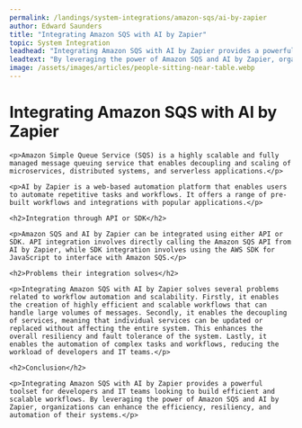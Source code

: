 ```yaml
---
permalink: /landings/system-integrations/amazon-sqs/ai-by-zapier
author: Edward Saunders
title: "Integrating Amazon SQS with AI by Zapier"
topic: System Integration
leadhead: "Integrating Amazon SQS with AI by Zapier provides a powerful toolset for developers and IT teams looking to build efficient and scalable workflows"
leadtext: "By leveraging the power of Amazon SQS and AI by Zapier, organizations can enhance the efficiency, resiliency, and automation of their systems."
image: /assets/images/articles/people-sitting-near-table.webp
---
```

<div class="arttext">	<h1>Integrating Amazon SQS with AI by Zapier</h1>

	<p>Amazon Simple Queue Service (SQS) is a highly scalable and fully managed message queuing service that enables decoupling and scaling of microservices, distributed systems, and serverless applications.</p>

	<p>AI by Zapier is a web-based automation platform that enables users to automate repetitive tasks and workflows. It offers a range of pre-built workflows and integrations with popular applications.</p>

	<h2>Integration through API or SDK</h2>

	<p>Amazon SQS and AI by Zapier can be integrated using either API or SDK. API integration involves directly calling the Amazon SQS API from AI by Zapier, while SDK integration involves using the AWS SDK for JavaScript to interface with Amazon SQS.</p>

	<h2>Problems their integration solves</h2>

	<p>Integrating Amazon SQS with AI by Zapier solves several problems related to workflow automation and scalability. Firstly, it enables the creation of highly efficient and scalable workflows that can handle large volumes of messages. Secondly, it enables the decoupling of services, meaning that individual services can be updated or replaced without affecting the entire system. This enhances the overall resiliency and fault tolerance of the system. Lastly, it enables the automation of complex tasks and workflows, reducing the workload of developers and IT teams.</p>

	<h2>Conclusion</h2>

	<p>Integrating Amazon SQS with AI by Zapier provides a powerful toolset for developers and IT teams looking to build efficient and scalable workflows. By leveraging the power of Amazon SQS and AI by Zapier, organizations can enhance the efficiency, resiliency, and automation of their systems.</p>
</div>